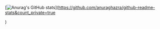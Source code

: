 [![Anurag's GitHub stats](https://github-readme-stats.vercel.app/api?username=BEC0ME)](https://github.com/anuraghazra/github-readme-stats&count_private=true

)
